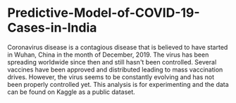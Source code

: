 # Predictive-Model-of-COVID-19-Cases-in-India
Coronavirus disease is a contagious disease that is believed to have started in Wuhan, China in the month of December, 2019. The virus has been spreading worldwide since then and still hasn't been controlled. Several vaccines have been approved and distributed leading to mass vaccination drives. However, the virus seems to be constantly evolving and has not been properly controlled yet. This analysis is for experimenting and the data can be found on Kaggle as a public dataset.
